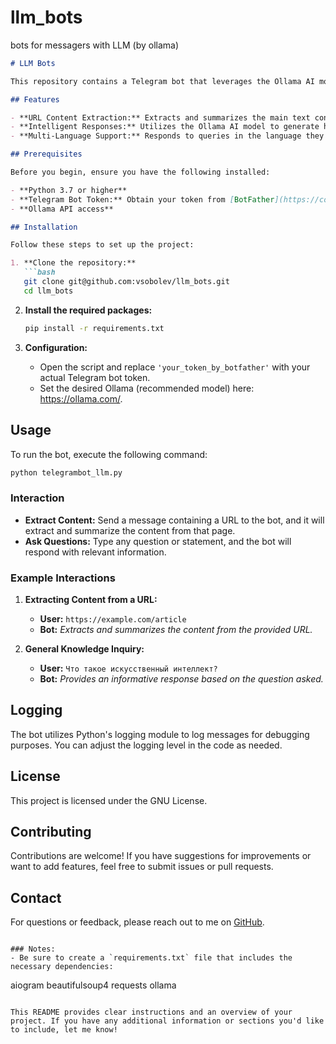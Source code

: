 # llm_bots
bots for messagers with LLM (by ollama)


```markdown
# LLM Bots

This repository contains a Telegram bot that leverages the Ollama AI model to intelligently respond to user queries and extract content from web pages. The bot is designed to facilitate knowledge sharing by summarizing articles and providing informative responses.

## Features

- **URL Content Extraction:** Extracts and summarizes the main text content from web pages.
- **Intelligent Responses:** Utilizes the Ollama AI model to generate human-like responses to user inquiries.
- **Multi-Language Support:** Responds to queries in the language they are asked.

## Prerequisites

Before you begin, ensure you have the following installed:

- **Python 3.7 or higher**
- **Telegram Bot Token:** Obtain your token from [BotFather](https://core.telegram.org/bots#botfather).
- **Ollama API access**

## Installation

Follow these steps to set up the project:

1. **Clone the repository:**
   ```bash
   git clone git@github.com:vsobolev/llm_bots.git
   cd llm_bots
   ```

2. **Install the required packages:**
   ```bash
   pip install -r requirements.txt
   ```

3. **Configuration:**
   - Open the script and replace `'your_token_by_botfather'` with your actual Telegram bot token.
   - Set the desired Ollama (recommended model) here: https://ollama.com/.

## Usage

To run the bot, execute the following command:

```bash
python telegrambot_llm.py
```

### Interaction

- **Extract Content:** Send a message containing a URL to the bot, and it will extract and summarize the content from that page.
- **Ask Questions:** Type any question or statement, and the bot will respond with relevant information.

### Example Interactions

1. **Extracting Content from a URL:**
   - **User:** `https://example.com/article`
   - **Bot:** *Extracts and summarizes the content from the provided URL.*

2. **General Knowledge Inquiry:**
   - **User:** `Что такое искусственный интеллект?`
   - **Bot:** *Provides an informative response based on the question asked.*

## Logging

The bot utilizes Python's logging module to log messages for debugging purposes. You can adjust the logging level in the code as needed.

## License

This project is licensed under the GNU License.

## Contributing

Contributions are welcome! If you have suggestions for improvements or want to add features, feel free to submit issues or pull requests.

## Contact

For questions or feedback, please reach out to me on [GitHub](https://github.com/vsobolev).
```

### Notes:
- Be sure to create a `requirements.txt` file that includes the necessary dependencies:
  ```
  aiogram
  beautifulsoup4
  requests
  ollama
  ```

This README provides clear instructions and an overview of your project. If you have any additional information or sections you'd like to include, let me know!
